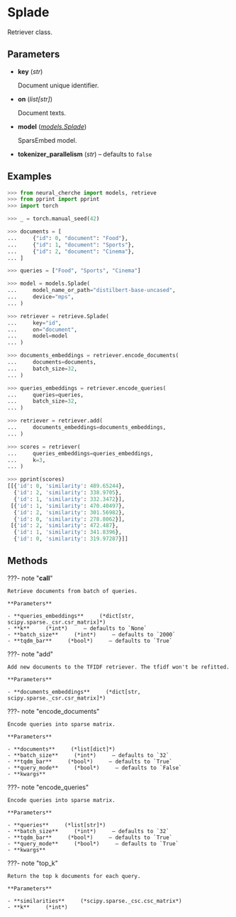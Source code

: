 # Splade

Retriever class.



## Parameters

- **key** (*str*)

    Document unique identifier.

- **on** (*list[str]*)

    Document texts.

- **model** (*[models.Splade](../../models/Splade)*)

    SparsEmbed model.

- **tokenizer_parallelism** (*str*) – defaults to `false`



## Examples

```python
>>> from neural_cherche import models, retrieve
>>> from pprint import pprint
>>> import torch

>>> _ = torch.manual_seed(42)

>>> documents = [
...     {"id": 0, "document": "Food"},
...     {"id": 1, "document": "Sports"},
...     {"id": 2, "document": "Cinema"},
... ]

>>> queries = ["Food", "Sports", "Cinema"]

>>> model = models.Splade(
...     model_name_or_path="distilbert-base-uncased",
...     device="mps",
... )

>>> retriever = retrieve.Splade(
...     key="id",
...     on="document",
...     model=model
... )

>>> documents_embeddings = retriever.encode_documents(
...     documents=documents,
...     batch_size=32,
... )

>>> queries_embeddings = retriever.encode_queries(
...     queries=queries,
...     batch_size=32,
... )

>>> retriever = retriever.add(
...     documents_embeddings=documents_embeddings,
... )

>>> scores = retriever(
...     queries_embeddings=queries_embeddings,
...     k=3,
... )

>>> pprint(scores)
[[{'id': 0, 'similarity': 489.65244},
  {'id': 2, 'similarity': 338.9705},
  {'id': 1, 'similarity': 332.3472}],
 [{'id': 1, 'similarity': 470.40497},
  {'id': 2, 'similarity': 301.56982},
  {'id': 0, 'similarity': 278.8062}],
 [{'id': 2, 'similarity': 472.487},
  {'id': 1, 'similarity': 341.8396},
  {'id': 0, 'similarity': 319.97287}]]
```

## Methods

???- note "__call__"

    Retrieve documents from batch of queries.

    **Parameters**

    - **queries_embeddings**     (*dict[str, scipy.sparse._csr.csr_matrix]*)    
    - **k**     (*int*)     – defaults to `None`    
    - **batch_size**     (*int*)     – defaults to `2000`    
    - **tqdm_bar**     (*bool*)     – defaults to `True`    
    
???- note "add"

    Add new documents to the TFIDF retriever. The tfidf won't be refitted.

    **Parameters**

    - **documents_embeddings**     (*dict[str, scipy.sparse._csr.csr_matrix]*)    
    
???- note "encode_documents"

    Encode queries into sparse matrix.

    **Parameters**

    - **documents**     (*list[dict]*)    
    - **batch_size**     (*int*)     – defaults to `32`    
    - **tqdm_bar**     (*bool*)     – defaults to `True`    
    - **query_mode**     (*bool*)     – defaults to `False`    
    - **kwargs**    
    
???- note "encode_queries"

    Encode queries into sparse matrix.

    **Parameters**

    - **queries**     (*list[str]*)    
    - **batch_size**     (*int*)     – defaults to `32`    
    - **tqdm_bar**     (*bool*)     – defaults to `True`    
    - **query_mode**     (*bool*)     – defaults to `True`    
    - **kwargs**    
    
???- note "top_k"

    Return the top k documents for each query.

    **Parameters**

    - **similarities**     (*scipy.sparse._csc.csc_matrix*)    
    - **k**     (*int*)    
    
